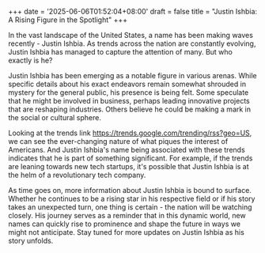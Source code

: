 +++
date = '2025-06-06T01:52:04+08:00'
draft = false
title = "Justin Ishbia: A Rising Figure in the Spotlight"
+++

In the vast landscape of the United States, a name has been making waves recently - Justin Ishbia. As trends across the nation are constantly evolving, Justin Ishbia has managed to capture the attention of many. But who exactly is he? 

Justin Ishbia has been emerging as a notable figure in various arenas. While specific details about his exact endeavors remain somewhat shrouded in mystery for the general public, his presence is being felt. Some speculate that he might be involved in business, perhaps leading innovative projects that are reshaping industries. Others believe he could be making a mark in the social or cultural sphere. 

Looking at the trends link https://trends.google.com/trending/rss?geo=US, we can see the ever-changing nature of what piques the interest of Americans. And Justin Ishbia's name being associated with these trends indicates that he is part of something significant. For example, if the trends are leaning towards new tech startups, it's possible that Justin Ishbia is at the helm of a revolutionary tech company. 

As time goes on, more information about Justin Ishbia is bound to surface. Whether he continues to be a rising star in his respective field or if his story takes an unexpected turn, one thing is certain - the nation will be watching closely. His journey serves as a reminder that in this dynamic world, new names can quickly rise to prominence and shape the future in ways we might not anticipate. Stay tuned for more updates on Justin Ishbia as his story unfolds.
